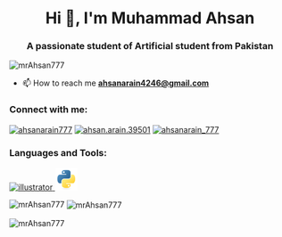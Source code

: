 <h1 align="center">Hi 👋,  I'm Muhammad Ahsan</h1>
<h3 align="center">A passionate student of Artificial student from Pakistan</h3>


<p align="left"> <img src="https://komarev.com/ghpvc/?username=mrAhsan777&label=Profile%20views&color=0e75b6&style=flat" alt="mrAhsan777" /> </p>

- 📫 How to reach me **ahsanarain4246@gmail.com**

  
<h3 align="left">Connect with me:</h3>
<p align="left">
<a href="https://linkedin.com/in/ahsanarain777" target="blank"><img align="center" src="https://raw.githubusercontent.com/rahuldkjain/github-profile-readme-generator/master/src/images/icons/Social/linked-in-alt.svg" alt="ahsanarain777" height="30" width="40" /></a>
<a href="https://fb.com/ahsan.arain.39501" target="blank"><img align="center" src="https://raw.githubusercontent.com/rahuldkjain/github-profile-readme-generator/master/src/images/icons/Social/facebook.svg" alt="ahsan.arain.39501" height="30" width="40" /></a>
<a href="https://instagram.com/ahsanarain_777" target="blank"><img align="center" src="https://raw.githubusercontent.com/rahuldkjain/github-profile-readme-generator/master/src/images/icons/Social/instagram.svg" alt="ahsanarain_777" height="30" width="40" /></a>
</p>

<h3 align="left">Languages and Tools:</h3>
<p align="left"> <a href="https://www.adobe.com/in/products/illustrator.html" target="_blank" rel="noreferrer"> <img src="https://www.vectorlogo.zone/logos/adobe_illustrator/adobe_illustrator-icon.svg" alt="illustrator" width="40" height="40"/> </a> <a href="https://www.python.org" target="_blank" rel="noreferrer"> <img src="https://raw.githubusercontent.com/devicons/devicon/master/icons/python/python-original.svg" alt="python" width="40" height="40"/> </a> </p>

<p><img align="left" src="https://github-readme-stats.vercel.app/api/top-langs?username=mrAhsan777&show_icons=true&locale=en&layout=compact" alt="mrAhsan777" /></p>

<p>&nbsp;<img align="center" src="https://github-readme-stats.vercel.app/api?username=mrAhsan777&show_icons=true&locale=en" alt="mrAhsan777" /></p>

<p><img align="center" src="https://github-readme-streak-stats.herokuapp.com/?user=mrAhsan777&" alt="mrAhsan777" /></p>
